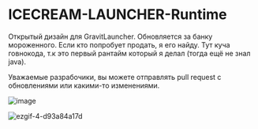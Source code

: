 # ICECREAM-LAUNCHER-Runtime

Открытый дизайн для GravitLauncher. Обновляется за банку мороженного.
Если кто попробует продать, я его найду.
Тут куча говнокода, т.к это первый рантайм который я делал (тогда ещё не знал java).

Уважаемые разрабочики, вы можете отправлять pull request с обновлениями или какими-то изменениями.

![image](https://user-images.githubusercontent.com/17436886/190610996-59ae32a8-74e4-4345-8e90-42c51be24c69.png)

![ezgif-4-d93a84a17d](https://user-images.githubusercontent.com/17436886/190622988-4a4adb61-e47f-4d5e-86c0-8c14fad84ef8.gif)

